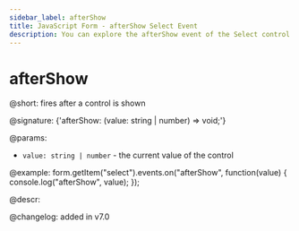 ```yaml
---
sidebar_label: afterShow
title: JavaScript Form - afterShow Select Event 
description: You can explore the afterShow event of the Select control of Form in the documentation of the DHTMLX JavaScript UI library. Browse developer guides and API reference, try out code examples and live demos, and download a free 30-day evaluation version of DHTMLX Suite 7.
---
```


# afterShow

@short: fires after a control is shown

@signature: {'afterShow: (value: string | number) => void;'}

@params:
- `value: string | number` - the current value of the control

@example:
form.getItem("select").events.on("afterShow", function(value) {
    console.log("afterShow", value);
});

@descr:

@changelog: added in v7.0
